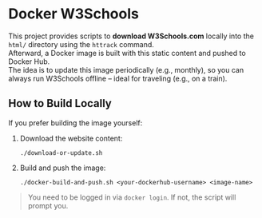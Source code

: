 # Docker W3Schools

This project provides scripts to **download W3Schools.com** locally into the `html/` directory using the `httrack` command.  
Afterward, a Docker image is built with this static content and pushed to Docker Hub.  
The idea is to update this image periodically (e.g., monthly), so you can always run W3Schools offline – ideal for traveling (e.g., on a train).

## How to Build Locally

If you prefer building the image yourself:

1. Download the website content:

       ./download-or-update.sh

2. Build and push the image:

       ./docker-build-and-push.sh <your-dockerhub-username> <image-name>

> You need to be logged in via `docker login`. If not, the script will prompt you.
